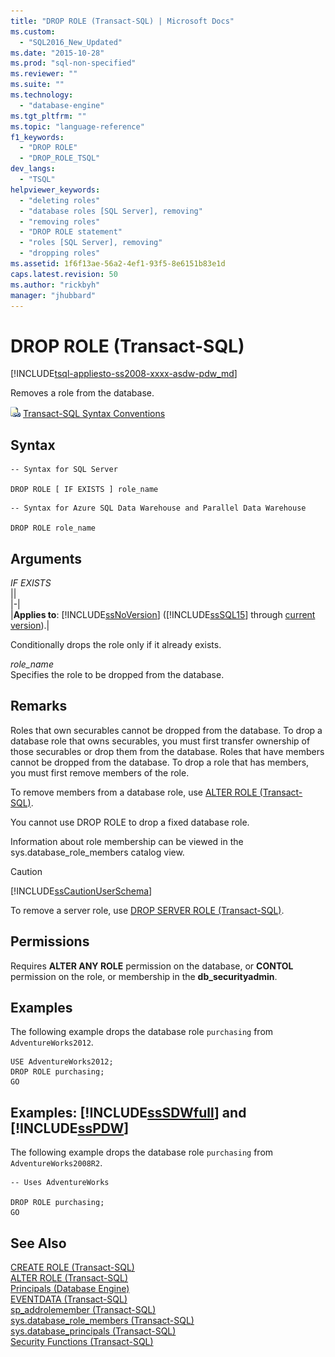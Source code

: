 ```yaml
---
title: "DROP ROLE (Transact-SQL) | Microsoft Docs"
ms.custom: 
  - "SQL2016_New_Updated"
ms.date: "2015-10-28"
ms.prod: "sql-non-specified"
ms.reviewer: ""
ms.suite: ""
ms.technology: 
  - "database-engine"
ms.tgt_pltfrm: ""
ms.topic: "language-reference"
f1_keywords: 
  - "DROP ROLE"
  - "DROP_ROLE_TSQL"
dev_langs: 
  - "TSQL"
helpviewer_keywords: 
  - "deleting roles"
  - "database roles [SQL Server], removing"
  - "removing roles"
  - "DROP ROLE statement"
  - "roles [SQL Server], removing"
  - "dropping roles"
ms.assetid: 1f6f13ae-56a2-4ef1-93f5-8e6151b83e1d
caps.latest.revision: 50
ms.author: "rickbyh"
manager: "jhubbard"
---
```

# DROP ROLE (Transact-SQL)
[!INCLUDE[tsql-appliesto-ss2008-xxxx-asdw-pdw_md](../../relational-databases/system-catalog-views/includes/tsql-appliesto-ss2008-xxxx-asdw-pdw-md.md)]

  Removes a role from the database.  
  
 ![Topic link icon](../../database-engine/configure/windows/media/topic-link.gif "Topic link icon") [Transact-SQL Syntax Conventions](../Topic/Transact-SQL%20Syntax%20Conventions%20\(Transact-SQL\).md)  
  
## Syntax  
  
```  
-- Syntax for SQL Server  
  
DROP ROLE [ IF EXISTS ] role_name  
```  
  
```  
-- Syntax for Azure SQL Data Warehouse and Parallel Data Warehouse  
  
DROP ROLE role_name  
```  
  
## Arguments  
 *IF EXISTS*  
 ||  
|-|  
|**Applies to**: [!INCLUDE[ssNoVersion](../../advanced-analytics/r-services/includes/ssnoversion-md.md)] ([!INCLUDE[ssSQL15](../../analysis-services/powershell/includes/sssql15-md.md)] through [current version](http://go.microsoft.com/fwlink/p/?LinkId=299658)).|  
  
 Conditionally drops the role only if it already exists.  
  
 *role_name*  
 Specifies the role to be dropped from the database.  
  
## Remarks  
 Roles that own securables cannot be dropped from the database. To drop a database role that owns securables, you must first transfer ownership of those securables or drop them from the database. Roles that have members cannot be dropped from the database. To drop a role that has members, you must first remove members of the role.  
  
 To remove members from a database role, use [ALTER ROLE &#40;Transact-SQL&#41;](../../t-sql/statements/alter-role-transact-sql.md).  
  
 You cannot use DROP ROLE to drop a fixed database role.  
  
 Information about role membership can be viewed in the sys.database_role_members catalog view.  
  
> [!CAUTION]  
>  [!INCLUDE[ssCautionUserSchema](../../t-sql/statements/includes/sscautionuserschema-md.md)]  
  
 To remove a server role, use [DROP SERVER ROLE &#40;Transact-SQL&#41;](../../t-sql/statements/drop-server-role-transact-sql.md).  
  
## Permissions  
 Requires **ALTER ANY ROLE** permission on the database, or **CONTOL** permission on the role, or membership in the **db_securityadmin**.  
  
## Examples  
 The following example drops the database role `purchasing` from `AdventureWorks2012`.  
  
```  
USE AdventureWorks2012;  
DROP ROLE purchasing;  
GO  
```  
  
## Examples: [!INCLUDE[ssSDWfull](../../relational-databases/security/encryption/includes/sssdwfull-md.md)] and [!INCLUDE[ssPDW](../../database-engine/configure/windows/includes/sspdw-md.md)]  
 The following example drops the database role `purchasing` from `AdventureWorks2008R2`.  
  
```  
-- Uses AdventureWorks  
  
DROP ROLE purchasing;  
GO  
```  
  
## See Also  
 [CREATE ROLE &#40;Transact-SQL&#41;](../../t-sql/statements/create-role-transact-sql.md)   
 [ALTER ROLE &#40;Transact-SQL&#41;](../../t-sql/statements/alter-role-transact-sql.md)   
 [Principals &#40;Database Engine&#41;](../../relational-databases/security/authentication-access/principals-database-engine.md)   
 [EVENTDATA &#40;Transact-SQL&#41;](../../t-sql/functions/eventdata-transact-sql.md)   
 [sp_addrolemember &#40;Transact-SQL&#41;](../../relational-databases/system-stored-procedures/sp-addrolemember-transact-sql.md)   
 [sys.database_role_members &#40;Transact-SQL&#41;](../../relational-databases/system-catalog-views/sys.database-role-members-transact-sql.md)   
 [sys.database_principals &#40;Transact-SQL&#41;](../../relational-databases/system-catalog-views/sys.database-principals-transact-sql.md)   
 [Security Functions &#40;Transact-SQL&#41;](../../t-sql/functions/security-functions-transact-sql.md)  
  
  

